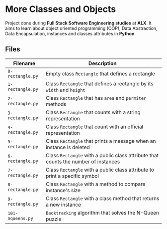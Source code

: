 # More Classes and Objects
Project done during **Full Stack Software Engineering studies** at **ALX**. It aims to learn about object oriented programming (OOP), Data Abstraction, Data Encapsulation, instances and classes attributes in **Python**.

## Files
| Filename | Description |
| -------- | ----------- |
| `0-rectangle.py` | Empty class `Rectangle` that defines a rectangle |
| `1-rectangle.py` | Class `Rectangle` that defines a rectangle by its `width` and `height` |
| `2-rectangle.py` | Class `Rectangle` that has `area` and `permiter` methods |
| `3-rectangle.py` | Class `Rectangle` that counts with a string representation |
| `4-rectangle.py` | Class `Rectangle` that count with an official representation |
| `5-rectangle.py` | Class `Rectangle` that prints a message when an instance is deleted |
| `6-rectangle.py` | Class `Rectangle` with a public class attribute that counts the number of instances |
| `7-rectangle.py` | Class `Rectangle` with a public class attribute to print a specific symbol |
| `8-rectangle.py` | Class `Rectangle` with a method to compare instance's size |
| `9-rectangle.py` | Class `Rectangle` with a class method that returns a new instance|
| `101-nqueens.py` | `Backtracking` algorithm that solves the N-Queen puzzle |
